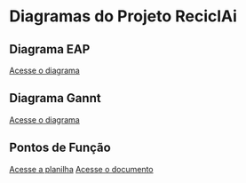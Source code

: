 # Diagramas do Projeto ReciclAi

## Diagrama EAP

[Acesse o diagrama](https://miro.com/welcomeonboard/ZGRRaW1SUFhPZDVRdjJwZE9BcXpHOUt0RG5zbGpjVGRhYTNwbHFzZEZuTUZndmdYM091TU43NlhQTFFtVStZRFpOREptZEhjck0wOW9JMGluNko3KzVadThkWTlObEdhL3ZRa0x3aDJFZXFJNDJaeEtENGkvT0RwWWJEbW00NE5BS2NFMDFkcUNFSnM0d3FEN050ekl3PT0hdjE=?share_link_id=964418408358)


## Diagrama Gannt
[Acesse o diagrama](https://docs.google.com/spreadsheets/d/1IgPyB26LUgggp_NmkGEwnZel6qoT5GFy4rk4eyocNJc/edit?usp=sharing)

## Pontos de Função
[Acesse a planilha](https://docs.google.com/spreadsheets/d/1IgPyB26LUgggp_NmkGEwnZel6qoT5GFy4rk4eyocNJc/edit?usp=sharing)
[Acesse o documento](https://docs.google.com/document/d/1lZT-StB_Maa0BIHqI85sfesNkkPjIYrXZbAjb0uI_Vg/edit?usp=sharing)
